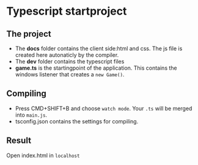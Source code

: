 # Typescript startproject


## The project

- The **docs** folder contains the client side:html and css. The js file is created here autonaticly by the compiler.
- The **dev** folder contains the typescript files
- **game.ts** is the startingpoint of the application. This contains the windows listener that creates a `new Game()`. 

## Compiling
- Press CMD+SHIFT+B and choose `watch mode`. Your `.ts` will be merged into `main.js`.
- tsconfig.json contains the settings for compiling.

## Result
Open index.html in `localhost`